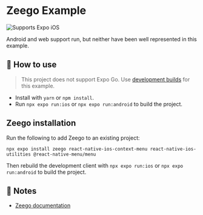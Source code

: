 # Zeego Example

<p>
  <!-- iOS -->
  <img alt="Supports Expo iOS" longdesc="Supports Expo iOS" src="https://img.shields.io/badge/iOS-4630EB.svg?style=flat-square&logo=APPLE&labelColor=999999&logoColor=fff" />
</p>

Android and web support run, but neither have been well represented in this example.

## 🚀 How to use

> This project does not support Expo Go. Use [development builds](https://docs.expo.dev/develop/development-builds/introduction/) for this example.

- Install with `yarn` or `npm install`.
- Run `npx expo run:ios` or `npx expo run:android` to build the project.

## Zeego installation

Run the following to add Zeego to an existing project:

```
npx expo install zeego react-native-ios-context-menu react-native-ios-utilities @react-native-menu/menu
```

Then rebuild the development client with `npx expo run:ios` or `npx expo run:android` to build the project.

## 📝 Notes

- [Zeego documentation](https://zeego.dev/)
